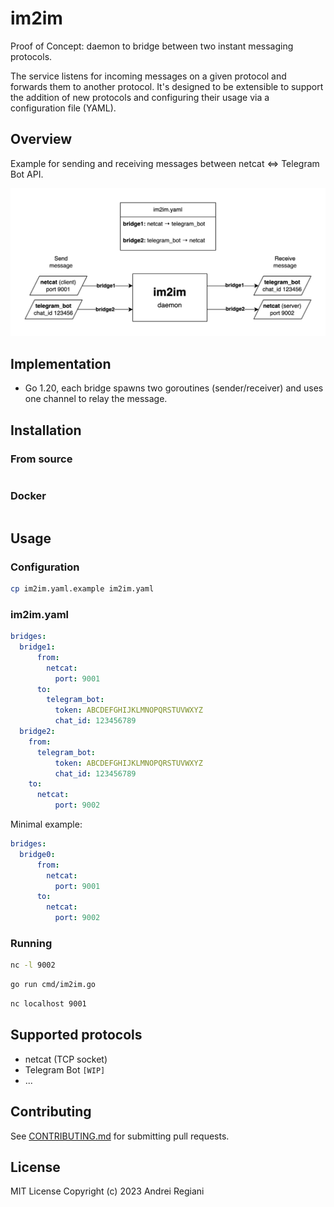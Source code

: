 # im2im

Proof of Concept: daemon to bridge between two instant messaging protocols.

The service listens for incoming messages on a given protocol and forwards them to another protocol. It's designed to be extensible to support the addition of new protocols and configuring their usage via a configuration file (YAML).

## Overview

Example for sending and receiving messages between netcat ⇔ Telegram Bot API.

![Alt text](./assets/overview.png "Overview")

## Implementation

* Go 1.20, each bridge spawns two goroutines (sender/receiver) and uses one channel to relay the message.

## Installation

### From source

```bash
```

### Docker

```bash
```

## Usage

### Configuration

```bash
cp im2im.yaml.example im2im.yaml
```

### im2im.yaml

```yaml
bridges:
  bridge1:
      from:
        netcat:
          port: 9001
      to:
        telegram_bot:
          token: ABCDEFGHIJKLMNOPQRSTUVWXYZ
          chat_id: 123456789
  bridge2:
    from:
      telegram_bot:
          token: ABCDEFGHIJKLMNOPQRSTUVWXYZ
          chat_id: 123456789
    to:
      netcat:
          port: 9002
```

Minimal example:

```yaml
bridges:
  bridge0:
      from:
        netcat:
          port: 9001
      to:
        netcat:
          port: 9002
```

### Running

```bash
nc -l 9002
```

```bash
go run cmd/im2im.go
```

```bash
nc localhost 9001
```

## Supported protocols

* netcat (TCP socket)
* Telegram Bot `[WIP]`
* ...

## Contributing

See [CONTRIBUTING.md](CONTRIBUTING.md) for submitting pull requests.

## License

MIT License
Copyright (c) 2023 Andrei Regiani
